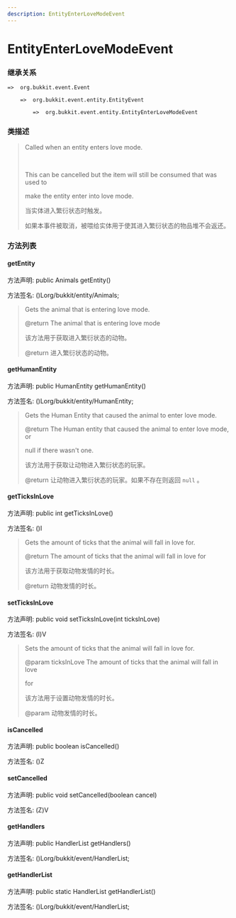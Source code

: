 ```yaml
---
description: EntityEnterLoveModeEvent
---
```


# EntityEnterLoveModeEvent

### 继承关系

    =>  org.bukkit.event.Event

        =>  org.bukkit.event.entity.EntityEvent

            =>  org.bukkit.event.entity.EntityEnterLoveModeEvent

### 类描述

> Called when an entity enters love mode.
>
> <br>
>
> This can be cancelled but the item will still be consumed that was used to
>
> make the entity enter into love mode.
>
> 当实体进入繁衍状态时触发。
>
> 如果本事件被取消，被喂给实体用于使其进入繁衍状态的物品堆不会返还。

### 方法列表

#### getEntity

方法声明: public Animals getEntity()

方法签名: ()Lorg/bukkit/entity/Animals;

> Gets the animal that is entering love mode.
>
> @return The animal that is entering love mode
>
> 该方法用于获取进入繁衍状态的动物。
>
> @return 进入繁衍状态的动物。

#### getHumanEntity

方法声明: public HumanEntity getHumanEntity()

方法签名: ()Lorg/bukkit/entity/HumanEntity;

> Gets the Human Entity that caused the animal to enter love mode.
>
> @return The Human entity that caused the animal to enter love mode, or
>
> null if there wasn't one.
>
> 该方法用于获取让动物进入繁衍状态的玩家。
>
> @return 让动物进入繁衍状态的玩家。如果不存在则返回 `null` 。

#### getTicksInLove

方法声明: public int getTicksInLove()

方法签名: ()I

> Gets the amount of ticks that the animal will fall in love for.
>
> @return The amount of ticks that the animal will fall in love for
>
> 该方法用于获取动物发情的时长。
>
> @return 动物发情的时长。

#### setTicksInLove

方法声明: public void setTicksInLove(int ticksInLove)

方法签名: (I)V

> Sets the amount of ticks that the animal will fall in love for.
>
> @param ticksInLove The amount of ticks that the animal will fall in love
>
> for
>
> 该方法用于设置动物发情的时长。
>
> @param 动物发情的时长。

#### isCancelled

方法声明: public boolean isCancelled()

方法签名: ()Z

#### setCancelled

方法声明: public void setCancelled(boolean cancel)

方法签名: (Z)V

#### getHandlers

方法声明: public HandlerList getHandlers()

方法签名: ()Lorg/bukkit/event/HandlerList;

#### getHandlerList

方法声明: public static HandlerList getHandlerList()

方法签名: ()Lorg/bukkit/event/HandlerList;